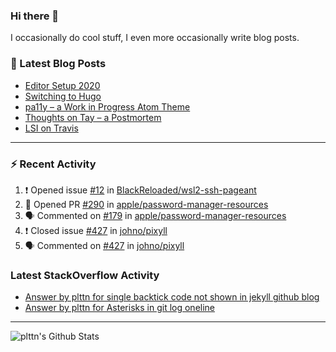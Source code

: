 ### Hi there 👋

I occasionally do cool stuff, I even more occasionally write blog posts.

<!--
**plttn/plttn** is a ✨ _special_ ✨ repository because its `README.md` (this file) appears on your GitHub profile.

Here are some ideas to get you started:

- 🔭 I’m currently working on ...
- 🌱 I’m currently learning ...
- 👯 I’m looking to collaborate on ...
- 🤔 I’m looking for help with ...
- 💬 Ask me about ...
- 📫 How to reach me: ...
- 😄 Pronouns: ...
- ⚡ Fun fact: ...
-->

### 📕 Latest Blog Posts

<!-- BLOG-POST-LIST:START -->
- [Editor Setup 2020](https://plttn.me/posts/editor-setup-2020/)
- [Switching to Hugo](https://plttn.me/posts/switching-to-hugo/)
- [pa11y – a Work in Progress Atom Theme](https://plttn.me/posts/2017-04-20-pa11y-a-wip-theme/)
- [Thoughts on Tay – a Postmortem](https://plttn.me/posts/2016-03-25-thoughts-on-tay-a-postmortem/)
- [LSI on Travis](https://plttn.me/posts/2016-02-24-lsi-on-travis/)
<!-- BLOG-POST-LIST:END -->

---

### ⚡ Recent Activity
<!--START_SECTION:activity-->
1. ❗️ Opened issue [#12](https://github.com//BlackReloaded/wsl2-ssh-pageant/issues/12) in [BlackReloaded/wsl2-ssh-pageant](https://github.com//BlackReloaded/wsl2-ssh-pageant)
2. 💪 Opened PR [#290](https://github.com//apple/password-manager-resources/pull/290) in [apple/password-manager-resources](https://github.com//apple/password-manager-resources)
3. 🗣 Commented on [#179](https://github.com//apple/password-manager-resources/issues/179) in [apple/password-manager-resources](https://github.com//apple/password-manager-resources)
4. ❗️ Closed issue [#427](https://github.com//johno/pixyll/issues/427) in [johno/pixyll](https://github.com//johno/pixyll)
5. 🗣 Commented on [#427](https://github.com//johno/pixyll/issues/427) in [johno/pixyll](https://github.com//johno/pixyll)
<!--END_SECTION:activity-->

### Latest StackOverflow Activity

<!-- STACKOVERFLOW:START -->
- [Answer by plttn for single backtick code not shown in jekyll github blog](https://stackoverflow.com/questions/43373193/single-backtick-code-not-shown-in-jekyll-github-blog/43446085#43446085)
- [Answer by plttn for Asterisks in git log oneline](https://stackoverflow.com/questions/43445705/asterisks-in-git-log-oneline/43445921#43445921)
<!-- STACKOVERFLOW:END -->

---

<img align="left" alt="plttn's Github Stats" src="https://github-readme-stats.vercel.app/api?username=plttn&show_icons=true&hide_border=true" />
